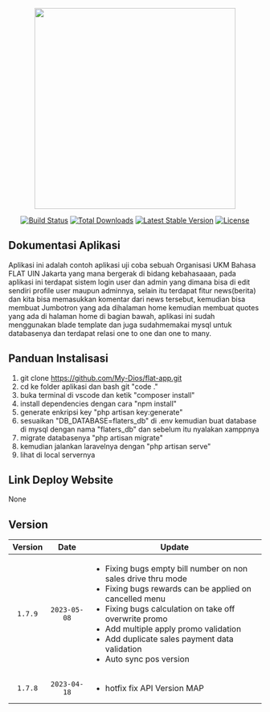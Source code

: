 <p align="center"><a href="https://laravel.com" target="_blank"><img src="https://raw.githubusercontent.com/laravel/art/master/logo-lockup/5%20SVG/2%20CMYK/1%20Full%20Color/laravel-logolockup-cmyk-red.svg" width="400"></a></p>

<p align="center">
<a href="https://travis-ci.org/laravel/framework"><img src="https://travis-ci.org/laravel/framework.svg" alt="Build Status"></a>
<a href="https://packagist.org/packages/laravel/framework"><img src="https://poser.pugx.org/laravel/framework/d/total.svg" alt="Total Downloads"></a>
<a href="https://packagist.org/packages/laravel/framework"><img src="https://poser.pugx.org/laravel/framework/v/stable.svg" alt="Latest Stable Version"></a>
<a href="https://packagist.org/packages/laravel/framework"><img src="https://poser.pugx.org/laravel/framework/license.svg" alt="License"></a>
</p>

## Dokumentasi Aplikasi

Aplikasi ini adalah contoh aplikasi uji coba sebuah Organisasi UKM Bahasa FLAT UIN Jakarta yang mana bergerak di bidang kebahasaaan, pada aplikasi ini terdapat sistem login user dan admin yang dimana bisa di edit sendiri profile user maupun adminnya, selain itu terdapat fitur news(berita) dan kita bisa memasukkan komentar dari news tersebut, kemudian bisa membuat Jumbotron yang ada dihalaman home kemudian membuat quotes yang ada di halaman home di bagian bawah, aplikasi ini sudah menggunakan blade template dan juga sudahmemakai mysql untuk databasenya dan terdapat relasi one to one dan one to many.

## Panduan Instalisasi

1. git clone https://github.com/My-Dios/flat-app.git
2. cd ke folder aplikasi dan bash git "code ."
3. buka terminal di vscode dan ketik "composer install"
4. install dependencies dengan cara "npm install"
5. generate enkripsi key "php artisan key:generate"
6. sesuaikan "DB_DATABASE=flaters_db" di .env kemudian buat database di mysql dengan nama "flaters_db" dan sebelum itu nyalakan xamppnya
7. migrate databasenya "php artisan migrate"
8. kemudian jalankan laravelnya dengan "php artisan serve"
9. lihat di local servernya

## Link Deploy Website
None

## Version
| Version       | Date           | Update        |
| :---:          |     :---:      | ---          |
| `1.7.9`       | `2023-05-08`   | <ul><li>Fixing bugs empty bill number on non sales drive thru mode</li><li>Fixing bugs rewards can be applied on cancelled menu</li><li>Fixing bugs calculation on take off overwrite promo</li><li>Add multiple apply promo validation</li><li>Add duplicate sales payment data validation</li><li>Auto sync pos version</li></ul>|
| `1.7.8`       | `2023-04-18`   | <ul><li>hotfix fix API Version MAP</li></ul>|
